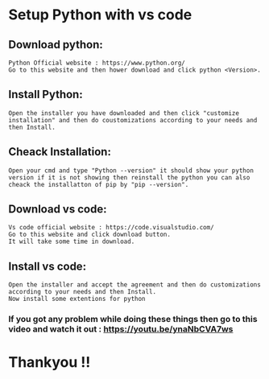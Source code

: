 # Setup Python with vs code

## Download python:
    Python Official website : https://www.python.org/
    Go to this website and then hower download and click python <Version>.

## Install Python:
    Open the installer you have downloaded and then click "customize installation" and then do coustomizations according to your needs and then Install.

## Cheack Installation:
    Open your cmd and type "Python --version" it should show your python version if it is not showing then reinstall the python you can also cheack the installatton of pip by "pip --version".

## Download vs code:
    Vs code official website : https://code.visualstudio.com/
    Go to this website and click download button.
    It will take some time in download.

## Install vs code:
    Open the installer and accept the agreement and then do customizations according to your needs and then Install.
    Now install some extentions for python

### If you got any problem while doing these things then go to this video and watch it out : https://youtu.be/ynaNbCVA7ws

# Thankyou !!